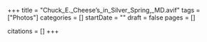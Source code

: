+++
title = "Chuck_E._Cheese’s_in_Silver_Spring,_MD.avif"
tags = ["Photos"]
categories = []
startDate = ""
draft = false
pages = []

citations = []
+++
